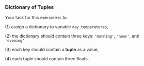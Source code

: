 ### Dictionary of Tuples
Your task for this exercise is to:

(1) assign a dictionary to variable ```day_temperatures```,

(2) the dictionary should contain three keys: ```'morning'```, ```'noon'```, and ```'evening'```

(3) each key should contain a **tuple** as a value,

(4) each tuple should contain three floats.